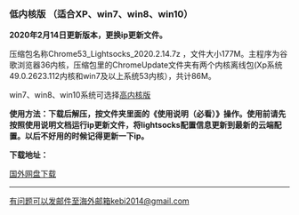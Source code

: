 ### 低内核版 （适合XP、win7、win8、win10）

**2020年2月14日更新版本，更换ip更新文件。**

压缩包名称Chrome53_Lightsocks_2020.2.14.7z ，文件大小177M。主程序为谷歌浏览器36内核，压缩包里的ChromeUpdate文件夹有两个内核离线包(Xp系统49.0.2623.112内核和win7及以上系统53内核），共计86M。

win7、win8、win10系统可选择[高内核版](https://github.com/Alvin9999/new-pac/wiki/%E9%AB%98%E5%86%85%E6%A0%B8%E7%89%88)

**使用方法：下载后解压，按文件夹里面的《使用说明（必看）》操作。使用前请先按照使用说明文档运行ip更新文件，将lightsocks配置信息更新到最新的云端配置。以后不好用的时候记得更新一下ip。**

**下载地址：**

[国外网盘下载](http://108.61.224.82/214/Chrome53_Lightsocks_2020.2.14.7z) 

***

有问题可以发邮件至海外邮箱kebi2014@gmail.com
